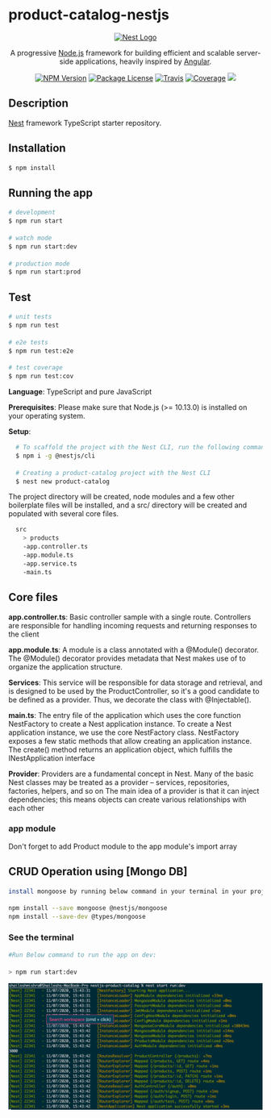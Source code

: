 # product-catalog-nestjs

<p align="center">
  <a href="http://nestjs.com/" target="blank"><img src="https://nestjs.com/img/logo_text.svg" width="320" alt="Nest Logo" /></a>
</p>

[travis-image]: https://api.travis-ci.org/nestjs/nest.svg?branch=master
[travis-url]: https://travis-ci.org/nestjs/nest
[linux-image]: https://img.shields.io/travis/nestjs/nest/master.svg?label=linux
[linux-url]: https://travis-ci.org/nestjs/nest
  
<p align="center">A progressive <a href="http://nodejs.org" target="blank">Node.js</a> framework for building efficient and scalable server-side applications, heavily inspired by <a href="https://angular.io" target="blank">Angular</a>.</p>
<p align="center">
<a href="https://www.npmjs.com/~nestjscore"><img src="https://img.shields.io/npm/v/@nestjs/core.svg" alt="NPM Version" /></a>
<a href="https://www.npmjs.com/~nestjscore"><img src="https://img.shields.io/npm/l/@nestjs/core.svg" alt="Package License" /></a>
<a href="https://travis-ci.org/nestjs/nest"><img src="https://api.travis-ci.org/nestjs/nest.svg?branch=master" alt="Travis" /></a>
<a href="https://coveralls.io/github/nestjs/nest?branch=master"><img src="https://coveralls.io/repos/github/nestjs/nest/badge.svg?branch=master#5" alt="Coverage" /></a>
<a href="https://twitter.com/ishailesmishr"><img src="https://img.shields.io/twitter/follow/ishailesmishra.svg?style=social&label=Follow"></a>
</p>
  <!--[![Backers on Open Collective](https://opencollective.com/nest/backers/badge.svg)](https://opencollective.com/nest#backer)
  [![Sponsors on Open Collective](https://opencollective.com/nest/sponsors/badge.svg)](https://opencollective.com/nest#sponsor)-->

## Description

[Nest](https://github.com/nestjs/nest) framework TypeScript starter repository.

## Installation

```bash
$ npm install
```

## Running the app

```bash
# development
$ npm run start

# watch mode
$ npm run start:dev

# production mode
$ npm run start:prod
```

## Test

```bash
# unit tests
$ npm run test

# e2e tests
$ npm run test:e2e

# test coverage
$ npm run test:cov
```

**Language**: TypeScript and pure JavaScript

**Prerequisites**: Please make sure that Node.js (>= 10.13.0) is installed on your operating system.

**Setup**:

```bash
  # To scaffold the project with the Nest CLI, run the following commands
  $ npm i -g @nestjs/cli
  
  # Creating a product-catalog project with the Nest CLI
  $ nest new product-catalog
```

The project directory will be created, node modules and a few other boilerplate files will be installed, and a src/ directory will be created and populated with several core files.

```bash
  src
    > products
    -app.controller.ts
    -app.module.ts
    -app.service.ts
    -main.ts
```

## **Core files**

**app.controller.ts**: Basic controller sample with a single route. Controllers are responsible for handling incoming requests and returning responses to the client

**app.module.ts**: A module is a class annotated with a @Module() decorator. The @Module() decorator provides metadata that Nest makes use of to organize the application structure.

**Services**: This service will be responsible for data storage and retrieval, and is designed to be used by the ProductController, so it's a good candidate to be defined as a provider. Thus, we decorate the class with @Injectable().

**main.ts**: The entry file of the application which uses the core function NestFactory to create a Nest application instance. To create a Nest application instance, we use the core NestFactory class. NestFactory exposes a few static methods that allow creating an application instance. The create() method returns an application object, which fulfills the INestApplication interface

**Provider**: Providers are a fundamental concept in Nest. Many of the basic Nest classes may be treated as a provider – services, repositories, factories, helpers, and so on
The main idea of a provider is that it can inject dependencies; this means objects can create various relationships with each other

### app module

Don't forget to add Product module to the app module's import array

## CRUD Operation using [Mongo DB]

```bash
install mongoose by running below command in your terminal in your project dir

npm install --save mongoose @nestjs/mongoose
npm install --save-dev @types/mongoose
```

### See the terminal

```bash
#Run Below command to run the app on dev:

> npm run start:dev
```

![Test Image 4](https://github.com/ishaileshmishra/product-catalog/blob/master/assets/output_terminal.png?raw=true)
